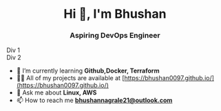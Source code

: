 <h1 align="center">Hi 👋, I'm Bhushan</h1>
<h3 align="center">Aspiring DevOps Engineer</h3>

<div class="container">
        <div class="box">Div 1</div>
        <div class="box">Div 2</div>
    </div>

 - 🌱 I’m currently learning **Github,Docker, Terraform** <br>
- 👨‍💻 All of my projects are available at [https://bhushan0097.github.io/](https://bhushan0097.github.io/)  <br>
- 💬 Ask me about **Linux, AWS**  <br>
- 📫 How to reach me **bhushannagrale21@outlook.com**  <br> </th> 





